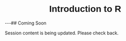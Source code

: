<h1  style="font-family:  Verdana,  Geneva,  sans-serif;  text-align:center">Introduction  to  R</h1> 
---##  Coming  Soon 
 
Session  content  is  being  updated.  Please  check  back.
